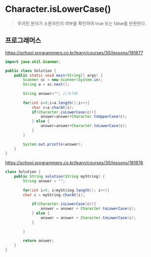 # Character.isLowerCase()
>주어진 문자가 소문자인지 여부를 확인하여 true 또는 false를 반환한다.


## 프로그래머스
https://school.programmers.co.kr/learn/courses/30/lessons/181877

```java
import java.util.Scanner;

public class Solution {
    public static void main(String[] args) {
        Scanner sc = new Scanner(System.in);
        String a = sc.next();
        
        String answer=""; //초기화
        
        for(int i=0;i<a.length();i++){
            char c=a.charAt(i);
            if(Character.isLowerCase(c)){
                answer=answer+Character.toUpperCase(c);
            } else {
                answer=answer+Character.toLowerCase(c);
            }
        }
        
        System.out.println(answer);
    }
}
```

https://school.programmers.co.kr/learn/courses/30/lessons/181876
```java
class Solution {
    public String solution(String myString) {
        String answer = "";
        
        for(int i=0; i<myString.length(); i++){
        char c = myString.charAt(i);
            
            if(Character.isLowerCase(c)){
                answer = answer + Character.toLowerCase(c); 
            } else {
                answer = answer + Character.toLowerCase(c);
            }
            
        }
        
        return answer;
    }
}
```